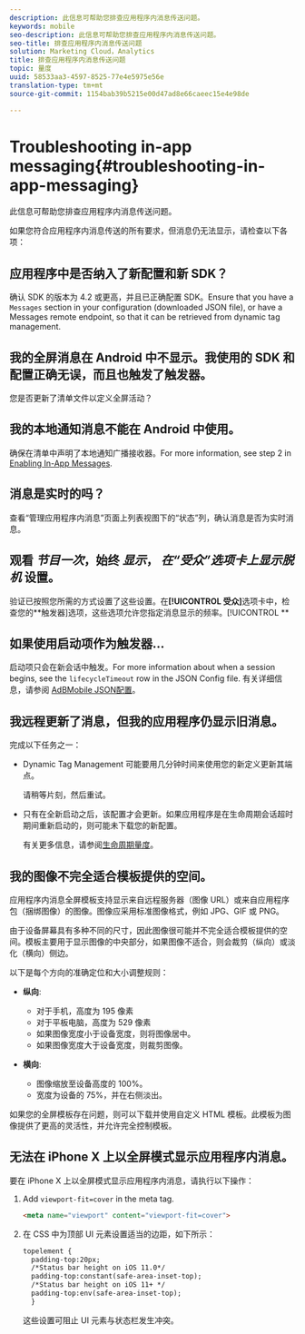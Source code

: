 ```yaml
---
description: 此信息可帮助您排查应用程序内消息传送问题。
keywords: mobile
seo-description: 此信息可帮助您排查应用程序内消息传送问题。
seo-title: 排查应用程序内消息传送问题
solution: Marketing Cloud，Analytics
title: 排查应用程序内消息传送问题
topic: 量度
uuid: 58533aa3-4597-8525-77e4e5975e56e
translation-type: tm+mt
source-git-commit: 1154bab39b5215e00d47ad8e66caeec15e4e98de

---
```



# Troubleshooting in-app messaging{#troubleshooting-in-app-messaging}

此信息可帮助您排查应用程序内消息传送问题。

如果您符合应用程序内消息传送的所有要求，但消息仍无法显示，请检查以下各项：

## 应用程序中是否纳入了新配置和新 SDK？

确认 SDK 的版本为 4.2 或更高，并且已正确配置 SDK。Ensure that you have a `Messages` section in your configuration (downloaded JSON file), or have a Messages remote endpoint, so that it can be retrieved from dynamic tag management.

## 我的全屏消息在 Android 中不显示。我使用的 SDK 和配置正确无误，而且也触发了触发器。

您是否更新了清单文件以定义全屏活动？

## 我的本地通知消息不能在 Android 中使用。

确保在清单中声明了本地通知广播接收器。For more information, see step 2 in [Enabling In-App Messages](/help/android/messaging-main/messaging/messaging.md).

## 消息是实时的吗？

查看“管理应用程序内消息”页面上列表视图下的“状态”列，确认消息是否为实时消息。

## 观看 *节目一次*，始终 *显示*， *在“受众”选项卡上显示脱机* 设置。

验证已按照您所需的方式设置了这些设置。在&#x200B;**[!UICONTROL 受众]**&#x200B;选项卡中，检查您的&#x200B;**触发器]选项，这些选项允许您指定消息显示的频率。[!UICONTROL **

## 如果使用启动项作为触发器...

启动项只会在新会话中触发。For more information about when a session begins, see the `lifecycleTimeout` row in the JSON Config file. 有关详细信息，请参阅 [AdBMobile JSON配置](/help/ios/configuration/json-config/json-config.md)。

## 我远程更新了消息，但我的应用程序仍显示旧消息。

完成以下任务之一：

* Dynamic Tag Management 可能要用几分钟时间来使用您的新定义更新其端点。

   请稍等片刻，然后重试。

* 只有在全新启动之后，该配置才会更新。如果应用程序是在生命周期会话超时期间重新启动的，则可能未下载您的新配置。

   有关更多信息，请参阅[生命周期量度](/help/ios/metrics.md)。

## 我的图像不完全适合模板提供的空间。

应用程序内消息全屏模板支持显示来自远程服务器（图像 URL）或来自应用程序包（捆绑图像）的图像。图像应采用标准图像格式，例如 JPG、GIF 或 PNG。

由于设备屏幕具有多种不同的尺寸，因此图像很可能并不完全适合模板提供的空间。模板主要用于显示图像的中央部分，如果图像不适合，则会裁剪（纵向）或淡化（横向）侧边。

以下是每个方向的准确定位和大小调整规则：

* **纵向**:
   * 对于手机，高度为 195 像素
   * 对于平板电脑，高度为 529 像素
   * 如果图像宽度小于设备宽度，则将图像居中。
   * 如果图像宽度大于设备宽度，则裁剪图像。

* **横向**:
   * 图像缩放至设备高度的 100%。
   * 宽度为设备的 75%，并在右侧淡出。

如果您的全屏模板存在问题，则可以下载并使用自定义 HTML 模板。此模板为图像提供了更高的灵活性，并允许完全控制模板。

## 无法在 iPhone X 上以全屏模式显示应用程序内消息。

要在 iPhone X 上以全屏模式显示应用程序内消息，请执行以下操作：

1. Add `viewport-fit=cover` in the meta tag.

   ```html
   <meta name="viewport" content="viewport-fit=cover">
   ```

1. 在 CSS 中为顶部 UI 元素设置适当的边距，如下所示：

   ```html
   topelement {
     padding-top:20px;
     /*Status bar height on iOS 11.0*/
     padding-top:constant(safe-area-inset-top);
     /*Status bar height on iOS 11+ */
     padding-top:env(safe-area-inset-top);
     } 
   ```

   这些设置可阻止 UI 元素与状态栏发生冲突。
